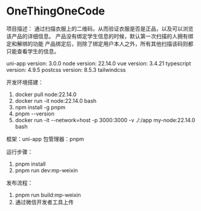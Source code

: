 # OneThingOneCode
项目描述：
通过扫描衣服上的二维码，从而验证衣服是否是正品，以及可以浏览该产品的详细信息。
产品没有绑定学生信息的时候，默认第一次扫描的人拥有绑定和解绑的功能
产品绑定后，则除了绑定用户本人之外，所有其他扫描该码则都只能查看学生的信息。

uni-app version: 3.0.0
node version: 22.14.0
vue version: 3.4.21
typescript version: 4.9.5
postcss version: 8.5.3
tailwindcss


开发环境搭建：
1. docker pull node:22.14.0
2. docker run -it node:22.14.0 bash
3. npm install -g pnpm 
4. pnpm --version
5. docker run -it --network=host -p 3000:3000 -v ./:/app my-node:22.14.0 bash

框架：uni-app
包管理器：pnpm

运行步骤：
1. pnpm install
2. pnpm run dev:mp-weixin

发布流程：
1. pnpm run build:mp-weixin
2. 通过微信开发者工具上传


